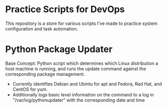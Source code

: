 # Practice Scripts for DevOps
This repository is a store for various scripts I've made to practice system configuration and task automation.


# Python Package Updater
Base Concept: Python script which determines which Linux distribution a host machine is running, and runs the update command against the corresponding package management. 
- Currently identifies Debian and Ubintu for apt and Fedora, Red Hat, and CentOS for yum.
- Additionally logs basic level information on the command to a log in "/var/log/pythonupdater" with the corresponding date and time
